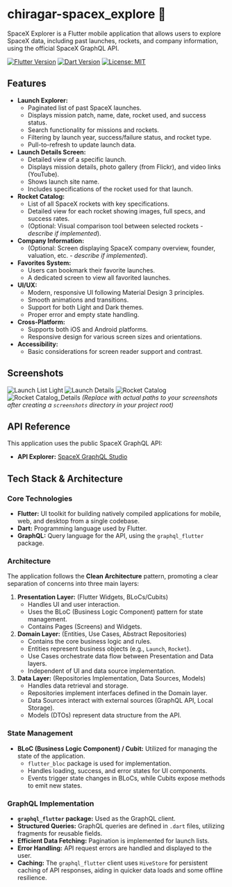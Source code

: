 # chiragar-spacex_explore 🚀

SpaceX Explorer is a Flutter mobile application that allows users to explore SpaceX data, including past launches, rockets, and company information, using the official SpaceX GraphQL API.

[![Flutter Version](https://img.shields.io/badge/Flutter-3.x-blue.svg)](https://flutter.dev)
[![Dart Version](https://img.shields.io/badge/Dart-3.x-orange.svg)](https://dart.dev)
[![License: MIT](https://img.shields.io/badge/License-MIT-yellow.svg)](https://opensource.org/licenses/MIT)
<!-- Optional: Add build status, code coverage badges if you set them up -->


## Features

*   **Launch Explorer:**
    *   Paginated list of past SpaceX launches.
    *   Displays mission patch, name, date, rocket used, and success status.
    *   Search functionality for missions and rockets.
    *   Filtering by launch year, success/failure status, and rocket type.
    *   Pull-to-refresh to update launch data.
*   **Launch Details Screen:**
    *   Detailed view of a specific launch.
    *   Displays mission details, photo gallery (from Flickr), and video links (YouTube).
    *   Shows launch site name.
    *   Includes specifications of the rocket used for that launch.
*   **Rocket Catalog:**
    *   List of all SpaceX rockets with key specifications.
    *   Detailed view for each rocket showing images, full specs, and success rates.
    *   (Optional: Visual comparison tool between selected rockets - *describe if implemented*).
*   **Company Information:**
    *   (Optional: Screen displaying SpaceX company overview, founder, valuation, etc. - *describe if implemented*).
*   **Favorites System:**
    *   Users can bookmark their favorite launches.
    *   A dedicated screen to view all favorited launches.
*   **UI/UX:**
    *   Modern, responsive UI following Material Design 3 principles.
    *   Smooth animations and transitions.
    *   Support for both Light and Dark themes.
    *   Proper error and empty state handling.
*   **Cross-Platform:**
    *   Supports both iOS and Android platforms.
    *   Responsive design for various screen sizes and orientations.
*   **Accessibility:**
    *   Basic considerations for screen reader support and contrast.

## Screenshots


![Launch List Light](Screenshot_20250515_014743.jpg)
![Launch Details](Screenshots/Screenshot_20250515_015141.jpg)
![Rocket Catalog](Screenshots/Screenshot_20250515_014847.jpg)
![Rocket Catalog_Details](Screenshots/Screenshot_20250515_014856.jpg)
*(Replace with actual paths to your screenshots after creating a `screenshots` directory in your project root)*

## API Reference

This application uses the public SpaceX GraphQL API:
*   **API Explorer:** [SpaceX GraphQL Studio](https://studio.apollographql.com/public/SpaceX-pxxbxen/variant/current/home)

## Tech Stack & Architecture

### Core Technologies

*   **Flutter:** UI toolkit for building natively compiled applications for mobile, web, and desktop from a single codebase.
*   **Dart:** Programming language used by Flutter.
*   **GraphQL:** Query language for the API, using the `graphql_flutter` package.

### Architecture

The application follows the **Clean Architecture** pattern, promoting a clear separation of concerns into three main layers:

1.  **Presentation Layer:** (Flutter Widgets, BLoCs/Cubits)
    *   Handles UI and user interaction.
    *   Uses the BLoC (Business Logic Component) pattern for state management.
    *   Contains Pages (Screens) and Widgets.
2.  **Domain Layer:** (Entities, Use Cases, Abstract Repositories)
    *   Contains the core business logic and rules.
    *   Entities represent business objects (e.g., `Launch`, `Rocket`).
    *   Use Cases orchestrate data flow between Presentation and Data layers.
    *   Independent of UI and data source implementation.
3.  **Data Layer:** (Repositories Implementation, Data Sources, Models)
    *   Handles data retrieval and storage.
    *   Repositories implement interfaces defined in the Domain layer.
    *   Data Sources interact with external sources (GraphQL API, Local Storage).
    *   Models (DTOs) represent data structure from the API.

### State Management

*   **BLoC (Business Logic Component) / Cubit:** Utilized for managing the state of the application.
    *   `flutter_bloc` package is used for implementation.
    *   Handles loading, success, and error states for UI components.
    *   Events trigger state changes in BLoCs, while Cubits expose methods to emit new states.

### GraphQL Implementation

*   **`graphql_flutter` package:** Used as the GraphQL client.
*   **Structured Queries:** GraphQL queries are defined in `.dart` files, utilizing fragments for reusable fields.
*   **Efficient Data Fetching:** Pagination is implemented for launch lists.
*   **Error Handling:** API request errors are handled and displayed to the user.
*   **Caching:** The `graphql_flutter` client uses `HiveStore` for persistent caching of API responses, aiding in quicker data loads and some offline resilience.


